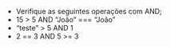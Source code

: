 * Verifique as seguintes operações com AND;
* 15 > 5 AND “João” === “João”
* “teste” > 5 AND 1
* 2 == 3 AND 5 >= 3